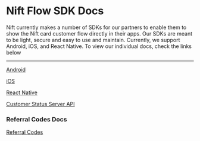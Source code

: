 # Nift Flow SDK Docs

Nift currently makes a number of SDKs for our partners to enable them to show the Nift card customer flow directly in their apps. Our SDKs are meant to be light, secure and easy to use and maintain. Currently, we support Android, iOS, and React Native.
To view our individual docs, check the links below

---
[Android](docs/sdk/android.md)

[iOS](docs/sdk/ios.md)

[React Native](docs/sdk/react-native.md)

[Customer Status Server API](docs/sdk/customer-status-server.md)



### Referral Codes Docs
[Referral Codes](docs/referral_codes.md)
